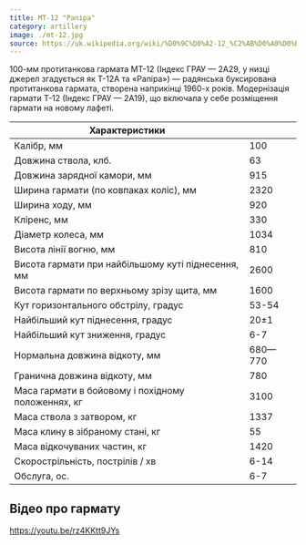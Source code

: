 ```yaml
---
title: МТ-12 "Рапіра"
category: artillery
image: ./mt-12.jpg
source: https://uk.wikipedia.org/wiki/%D0%9C%D0%A2-12_%C2%AB%D0%A0%D0%B0%D0%BF%D1%96%D1%80%D0%B0%C2%BB
---
```


100-мм протитанкова гармата МТ-12 (Індекс ГРАУ — 2А29, у низці джерел згадується як Т-12А та «Рапіра») — радянська буксирована протитанкова гармата, створена наприкінці 1960-х років. Модернізація гармати Т-12 (Індекс ГРАУ — 2А19), що включала у себе розміщення гармати на новому лафеті.

| Характеристики                                     |         |
| -------------------------------------------------- | ------- |
| Калібр, мм                                         | 100     |
| Довжина ствола, клб.                               | 63      |
| Довжина зарядної камори, мм                        | 915     |
| Ширина гармати (по ковпаках коліс), мм             | 2320    |
| Ширина ходу, мм                                    | 920     |
| Кліренс, мм                                        | 330     |
| Діаметр колеса, мм                                 | 1034    |
| Висота лінії вогню, мм                             | 810     |
| Висота гармати при найбільшому куті піднесення, мм | 2600    |
| Висота гармати по верхньому зрізу щита, мм         | 1600    |
| Кут горизонтального обстрілу, градус               | 53-54   |
| Найбільший кут піднесення, градус                  | 20±1    |
| Найбільший кут зниження, градус                    | 6-7     |
| Нормальна довжина відкоту, мм                      | 680—770 |
| Гранична довжина відкоту, мм                       | 780     |
| Маса гармати в бойовому і похідному положеннях, кг | 3100    |
| Маса ствола з затвором, кг                         | 1337    |
| Маса клину в зібраному стані, кг                   | 55      |
| Маса відкочуваних частин, кг                       | 1420    |
| Скорострільність, пострілів / хв                   | 6-14    |
| Обслуга, ос.                                       | 6-7     |

## Відео про гармату

https://youtu.be/rz4KKtt9JYs
